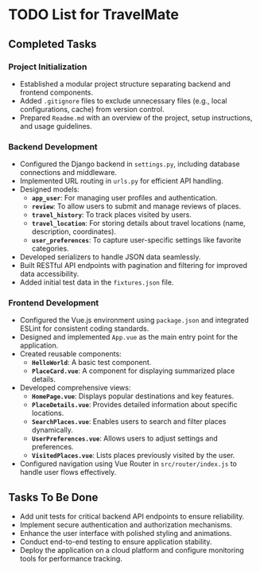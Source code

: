 # TODO List for TravelMate

## Completed Tasks
### Project Initialization
- Established a modular project structure separating backend and frontend components.
- Added `.gitignore` files to exclude unnecessary files (e.g., local configurations, cache) from version control.
- Prepared `Readme.md` with an overview of the project, setup instructions, and usage guidelines.

### Backend Development
- Configured the Django backend in `settings.py`, including database connections and middleware.
- Implemented URL routing in `urls.py` for efficient API handling.
- Designed models:
  - **`app_user`**: For managing user profiles and authentication.
  - **`review`**: To allow users to submit and manage reviews of places.
  - **`travel_history`**: To track places visited by users.
  - **`travel_location`**: For storing details about travel locations (name, description, coordinates).
  - **`user_preferences`**: To capture user-specific settings like favorite categories.
- Developed serializers to handle JSON data seamlessly.
- Built RESTful API endpoints with pagination and filtering for improved data accessibility.
- Added initial test data in the `fixtures.json` file.

### Frontend Development
- Configured the Vue.js environment using `package.json` and integrated ESLint for consistent coding standards.
- Designed and implemented `App.vue` as the main entry point for the application.
- Created reusable components:
  - **`HelloWorld`**: A basic test component.
  - **`PlaceCard.vue`**: A component for displaying summarized place details.
- Developed comprehensive views:
  - **`HomePage.vue`**: Displays popular destinations and key features.
  - **`PlaceDetails.vue`**: Provides detailed information about specific locations.
  - **`SearchPlaces.vue`**: Enables users to search and filter places dynamically.
  - **`UserPreferences.vue`**: Allows users to adjust settings and preferences.
  - **`VisitedPlaces.vue`**: Lists places previously visited by the user.
- Configured navigation using Vue Router in `src/router/index.js` to handle user flows effectively.

## Tasks To Be Done
- Add unit tests for critical backend API endpoints to ensure reliability.
- Implement secure authentication and authorization mechanisms.
- Enhance the user interface with polished styling and animations.
- Conduct end-to-end testing to ensure application stability.
- Deploy the application on a cloud platform and configure monitoring tools for performance tracking.
